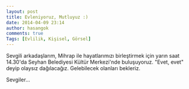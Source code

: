 ```yaml
---
layout: post
title: Evleniyoruz, Mutluyuz :)
date: 2014-04-09 23:14
author: hasangok
comments: true
Tags: [Evlilik, Kişisel, Görsel]
---
```

Sevgili arkadaşlarım, Mihrap ile hayatlarımızı birleştirmek için yarın saat 14.30'da Seyhan Belediyesi Kültür Merkezi'nde buluşuyoruz. "Evet, evet" deyip olaysız dağılacağız. Gelebilecek olanları bekleriz.

Sevgiler...
